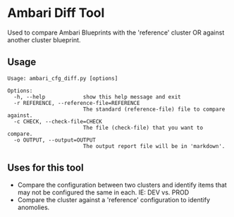 # Ambari Diff Tool

Used to compare Ambari Blueprints with the 'reference' cluster OR against another cluster blueprint.

## Usage

```
Usage: ambari_cfg_diff.py [options]

Options:
  -h, --help            show this help message and exit
  -r REFERENCE, --reference-file=REFERENCE
                        The standard (reference-file) file to compare against.
  -c CHECK, --check-file=CHECK
                        The file (check-file) that you want to compare.
  -o OUTPUT, --output=OUTPUT
                        The output report file will be in 'markdown'.
```
                        
## Uses for this tool
- Compare the configuration between two clusters and identify items that may not be configured the same in each. IE: DEV vs. PROD
- Compare the cluster against a 'reference' configuration to identify anomolies. 

